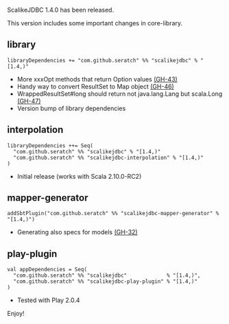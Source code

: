 ScalikeJDBC 1.4.0 has been released. 

This version includes some important changes in core-library.

## library

    libraryDependencies += "com.github.seratch" %% "scalikejdbc" % "[1.4,)"

* More xxxOpt methods that return Option values [(GH-43)](https://github.com/seratch/scalikejdbc/issues/43)
* Handy way to convert ResultSet to Map object [(GH-46)](https://github.com/seratch/scalikejdbc/issues/46)
* WrappedResultSet#long should return not java.lang.Lang but scala.Long [(GH-47)](https://github.com/seratch/scalikejdbc/issues/47)
* Version bump of library dependencies

## interpolation

    libraryDependencies ++= Seq(
      "com.github.seratch" %% "scalikejdbc" % "[1.4,)"
      "com.github.seratch" %% "scalikejdbc-interpolation" % "[1.4,)"
    )

* Initial release (works with Scala 2.10.0-RC2)

## mapper-generator

    addSbtPlugin("com.github.seratch" %% "scalikejdbc-mapper-generator" % "[1.4,)")

* Generating also specs for models [(GH-32)](https://github.com/seratch/scalikejdbc/issues/32)

## play-plugin

    val appDependencies = Seq(
      "com.github.seratch" %% "scalikejdbc"             % "[1.4,)",
      "com.github.seratch" %% "scalikejdbc-play-plugin" % "[1.4,)"
    )

* Tested with Play 2.0.4

Enjoy!

